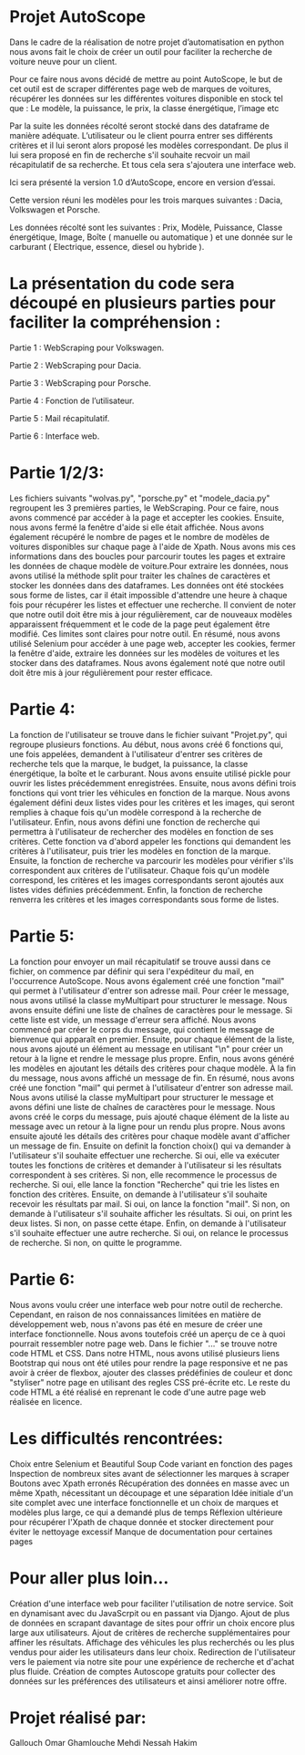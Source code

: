 # Projet AutoScope

Dans le cadre de la réalisation de notre projet d’automatisation en python nous avons fait le choix de créer un outil pour faciliter la recherche de voiture neuve pour un client. 

Pour ce faire nous avons décidé de mettre au point AutoScope, le but de cet outil est de scraper différentes page web de marques de voitures, récupérer les données sur les différentes voitures disponible en stock tel que : Le modèle, la puissance, le prix, la classe énergétique, l’image etc

Par la suite les données récolté seront stocké dans des dataframe de manière adéquate. L’utilisateur ou le client pourra entrer ses différents critères et il lui seront alors proposé les modèles correspondant. De plus il lui sera proposé en fin de recherche s'il souhaite recvoir un mail récapitulatif de sa recherche. Et tous cela sera s'ajoutera une interface web.



Ici sera présenté la version 1.0 d’AutoScope, encore en version d’essai. 

Cette version réuni les modèles pour les trois marques suivantes : Dacia, Volkswagen et Porsche.

Les données récolté sont les suivantes : Prix, Modèle, Puissance, Classe énergétique, Image, Boîte ( manuelle ou automatique ) et une donnée sur le carburant ( Electrique, essence, diesel ou hybride ).



# La présentation du code sera découpé en plusieurs parties pour faciliter la compréhension :

Partie 1 : WebScraping pour Volkswagen. 

Partie 2 : WebScraping pour Dacia. 

Partie 3 : WebScraping pour Porsche. 

Partie 4 : Fonction de l’utilisateur. 

Partie 5 : Mail récapitulatif.      

Partie 6 : Interface web. 



# Partie 1/2/3:

Les fichiers suivants "wolvas.py", "porsche.py" et "modele_dacia.py" regroupent les 3 premières parties, le WebScraping. Pour ce faire, nous avons commencé par accéder à la page et accepter les cookies. Ensuite, nous avons fermé la fenêtre d'aide si elle était affichée. Nous avons également récupéré le nombre de pages et le nombre de modèles de voitures disponibles sur chaque page à l'aide de Xpath. Nous avons mis ces informations dans des boucles pour parcourir toutes les pages et extraire les données de chaque modèle de voiture.Pour extraire les données, nous avons utilisé la méthode split pour traiter les chaînes de caractères et stocker les données dans des dataframes. Les données ont été stockées sous forme de listes, car il était impossible d'attendre une heure à chaque fois pour récupérer les listes et effectuer une recherche. Il convient de noter que notre outil doit être mis à jour régulièrement, car de nouveaux modèles apparaissent fréquemment et le code de la page peut également être modifié. Ces limites sont claires pour notre outil.
En résumé, nous avons utilisé Selenium pour accéder à une page web, accepter les cookies, fermer la fenêtre d'aide, extraire les données sur les modèles de voitures et les stocker dans des dataframes. Nous avons également noté que notre outil doit être mis à jour régulièrement pour rester efficace.

# Partie 4:

La fonction de l'utilisateur se trouve dans le fichier suivant "Projet.py", qui regroupe plusieurs fonctions. Au début, nous avons créé 6 fonctions qui, une fois appelées, demandent à l'utilisateur d'entrer ses critères de recherche tels que la marque, le budget, la puissance, la classe énergétique, la boîte et le carburant. Nous avons ensuite utilisé pickle pour ouvrir les listes précédemment enregistrées. Ensuite, nous avons défini trois fonctions qui vont trier les véhicules en fonction de la marque. Nous avons également défini deux listes vides pour les critères et les images, qui seront remplies à chaque fois qu'un modèle correspond à la recherche de l'utilisateur. Enfin, nous avons défini une fonction de recherche qui permettra à l'utilisateur de rechercher des modèles en fonction de ses critères. Cette fonction va d'abord appeler les fonctions qui demandent les critères à l'utilisateur, puis trier les modèles en fonction de la marque. Ensuite, la fonction de recherche va parcourir les modèles pour vérifier s'ils correspondent aux critères de l'utilisateur. Chaque fois qu'un modèle correspond, les critères et les images correspondants seront ajoutés aux listes vides définies précédemment. Enfin, la fonction de recherche renverra les critères et les images correspondants sous forme de listes.

# Partie 5:

La fonction pour envoyer un mail récapitulatif se trouve aussi dans ce fichier, on commence par définir qui sera l'expéditeur du mail, en l'occurrence AutoScope. Nous avons également créé une fonction "mail" qui permet à l'utilisateur d'entrer son adresse mail. Pour créer le message, nous avons utilisé la classe myMultipart pour structurer le message. Nous avons ensuite défini une liste de chaînes de caractères pour le message. Si cette liste est vide, un message d'erreur sera affiché. Nous avons commencé par créer le corps du message, qui contient le message de bienvenue qui apparaît en premier. Ensuite, pour chaque élément de la liste, nous avons ajouté un élément au message en utilisant "\n" pour créer un retour à la ligne et rendre le message plus propre. Enfin, nous avons généré les modèles en ajoutant les détails des critères pour chaque modèle. À la fin du message, nous avons affiché un message de fin.
En résumé, nous avons créé une fonction "mail" qui permet à l'utilisateur d'entrer son adresse mail. Nous avons utilisé la classe myMultipart pour structurer le message et avons défini une liste de chaînes de caractères pour le message. Nous avons créé le corps du message, puis ajouté chaque élément de la liste au message avec un retour à la ligne pour un rendu plus propre. Nous avons ensuite ajouté les détails des critères pour chaque modèle avant d'afficher un message de fin.
Ensuite on definit la fonction choix() qui va demander à l'utilisateur s'il souhaite effectuer une recherche. Si oui, elle va exécuter toutes les fonctions de critères et demander à l'utilisateur si les résultats correspondent à ses critères. Si non, elle recommence le processus de recherche. Si oui, elle lance la fonction "Recherche" qui trie les listes en fonction des critères. Ensuite, on demande à l'utilisateur s'il souhaite recevoir les résultats par mail. Si oui, on lance la fonction "mail". Si non, on demande à l'utilisateur s'il souhaite afficher les résultats. Si oui, on print les deux listes. Si non, on passe cette étape. Enfin, on demande à l'utilisateur s'il souhaite effectuer une autre recherche. Si oui, on relance le processus de recherche. Si non, on quitte le programme.

# Partie 6:

Nous avons voulu créer une interface web pour notre outil de recherche. Cependant, en raison de nos connaissances limitées en matière de développement web, nous n'avons pas été en mesure de créer une interface fonctionnelle. Nous avons toutefois créé un aperçu de ce à quoi pourrait ressembler notre page web.
Dans le fichier "..." se trouve notre code HTML et CSS. Dans notre HTML, nous avons utilisé plusieurs liens Bootstrap qui nous ont été utiles pour rendre la page responsive et ne pas avoir à créer de flexbox, ajouter des classes prédéfinies de couleur et donc "styliser" notre page en utilisant des regles CSS pré-écrite etc. Le reste du code HTML a été réalisé en reprenant le code d'une autre page web réalisée en licence.

# Les difficultés rencontrées:

Choix entre Selenium et Beautiful Soup
Code variant en fonction des pages
Inspection de nombreux sites avant de sélectionner les marques à scraper
Boutons avec Xpath erronés
Récupération des données en masse avec un même Xpath, nécessitant un découpage et une séparation
Idée initiale d'un site complet avec une interface fonctionnelle et un choix de marques et modèles plus large, ce qui a demandé plus de temps
Réflexion ultérieure pour récupérer l'Xpath de chaque donnée et stocker directement pour éviter le nettoyage excessif
Manque de documentation pour certaines pages

# Pour aller plus loin...

Création d'une interface web pour faciliter l'utilisation de notre service. Soit en dynamisant avec du JavaScrpit ou en passant via Django.
Ajout de plus de données en scrapant davantage de sites pour offrir un choix encore plus large aux utilisateurs.
Ajout de critères de recherche supplémentaires pour affiner les résultats.
Affichage des véhicules les plus recherchés ou les plus vendus pour aider les utilisateurs dans leur choix.
Redirection de l'utilisateur vers le paiement via notre site pour une expérience de recherche et d'achat plus fluide.
Création de comptes Autoscope gratuits pour collecter des données sur les préférences des utilisateurs et ainsi améliorer notre offre.

# Projet réalisé par:
Gallouch Omar
Ghamlouche Mehdi
Nessah Hakim
